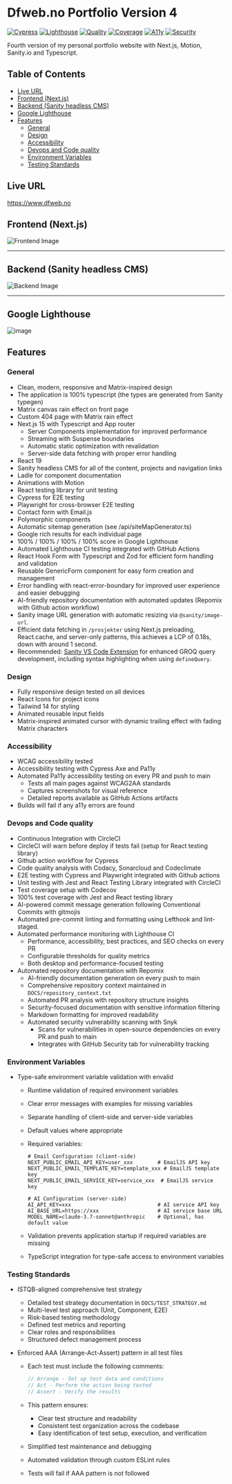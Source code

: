 # Dfweb.no Portfolio Version 4

[![Cypress](https://img.shields.io/github/actions/workflow/status/w3bdesign/dfweb-v4/cypress.yml?branch=main&style=flat-square&logo=cypress&label=Cypress)](https://github.com/w3bdesign/dfweb-v4/actions/workflows/cypress.yml)
[![Lighthouse](https://img.shields.io/github/actions/workflow/status/w3bdesign/dfweb-v4/lighthouse.yml?branch=main&style=flat-square&logo=lighthouse&label=Lighthouse)](https://github.com/w3bdesign/dfweb-v4/actions/workflows/lighthouse.yml)
[![Quality](https://img.shields.io/codacy/grade/3e803ad0f17146b78bbed9850eb1461f?style=flat-square&logo=codacy&label=Quality)](https://app.codacy.com/gh/w3bdesign/dfweb-v4/dashboard?utm_source=gh&utm_medium=referral&utm_content=&utm_campaign=Badge_grade) [
![Coverage](https://img.shields.io/codecov/c/github/w3bdesign/dfweb-v4?token=AHQW8WQ6U8&style=flat-square&logo=codecov&label=Coverage)](https://codecov.io/gh/w3bdesign/dfweb-v4)
[![A11y](https://img.shields.io/github/actions/workflow/status/w3bdesign/dfweb-v4/pa11y.yml?branch=main&style=flat-square&label=A11y)](https://github.com/w3bdesign/dfweb-v4/actions/workflows/pa11y.yml)
[![Security](https://img.shields.io/github/actions/workflow/status/w3bdesign/dfweb-v4/snyk-scan.yml?branch=main&style=flat-square&logo=snyk&label=Security)](https://github.com/w3bdesign/dfweb-v4/actions/workflows/snyk-scan.yml)

Fourth version of my personal portfolio website with Next.js, Motion,
Sanity.io and Typescript.

## Table of Contents

- [Live URL](#live-url)
- [Frontend (Next.js)](#frontend-nextjs)
- [Backend (Sanity headless CMS)](#backend-sanity-headless-cms)
- [Google Lighthouse](#google-lighthouse)
- [Features](#features)
  - [General](#general)
  - [Design](#design)
  - [Accessibility](#accessibility)
  - [Devops and Code quality](#devops-and-code-quality)
  - [Environment Variables](#environment-variables)
  - [Testing Standards](#testing-standards)

## Live URL

<https://www.dfweb.no>

## Frontend (Next.js)

![Frontend Image](public/images/frontend.png)

---

## Backend (Sanity headless CMS)

![Backend Image](https://github.com/user-attachments/assets/67099a89-0cda-458a-9fcd-ab09b016ace4)

---

## Google Lighthouse

![image](https://github.com/user-attachments/assets/418aa995-1913-4946-b6f8-5ca8eb9d07a5)

## Features

### General

- Clean, modern, responsive and Matrix-inspired design
- The application is 100% typescript (the types are generated from Sanity typegen)
- Matrix canvas rain effect on front page
- Custom 404 page with Matrix rain effect
- Next.js 15 with Typescript and App router
  - Server Components implementation for improved performance
  - Streaming with Suspense boundaries
  - Automatic static optimization with revalidation
  - Server-side data fetching with proper error handling
- React 19
- Sanity headless CMS for all of the content, projects and navigation links
- Ladle for component documentation
- Animations with Motion
- React testing library for unit testing
- Cypress for E2E testing
- Playwright for cross-browser E2E testing
- Contact form with Email.js
- Polymorphic components
- Automatic sitemap generation (see /api/siteMapGenerator.ts)
- Google rich results for each individual page
- 100% / 100% / 100% / 100% score in Google Lighthouse
- Automated Lighthouse CI testing integrated with GitHub Actions
- React Hook Form with Typescript and Zod for efficient form handling and validation
- Reusable GenericForm component for easy form creation and management
- Error handling with react-error-boundary for improved user experience and
  easier debugging
- AI-friendly repository documentation with automated updates (Repomix with
  Github action workflow)
- Sanity image URL generation with automatic resizing via `@sanity/image-url`.
- Efficient data fetching in `/prosjekter` using Next.js preloading,
  React.cache, and server-only patterns, this achieves a LCP of 0.18s, down with
  around 1 second.
- Recommended:
  [Sanity VS Code Extension](https://marketplace.visualstudio.com/items?itemName=sanity-io.vscode-sanity)
  for enhanced GROQ query development, including syntax highlighting when using
  `defineQuery`.

### Design

- Fully responsive design tested on all devices
- React Icons for project icons
- Tailwind 14 for styling
- Animated reusable input fields
- Matrix-inspired animated cursor with dynamic trailing effect with fading
  Matrix characters

### Accessibility

- WCAG accessibility tested
- Accessibility testing with Cypress Axe and Pa11y
- Automated Pa11y accessibility testing on every PR and push to main
  - Tests all main pages against WCAG2AA standards
  - Captures screenshots for visual reference
  - Detailed reports available as GitHub Actions artifacts
- Builds will fail if any a11y errors are found

### Devops and Code quality

- Continuous Integration with CircleCI
- CircleCI will warn before deploy if tests fail (setup for React testing library)
- Github action workflow for Cypress
- Code quality analysis with Codacy, Sonarcloud and Codeclimate
- E2E testing with Cypress and Playwright integrated with Github actions
- Unit testing with Jest and React Testing Library integrated with CircleCI
- Test coverage setup with Codecov
- 100% test coverage with Jest and React testing library
- AI-powered commit message generation following Conventional Commits with
  gitmojis
- Automated pre-commit linting and formatting using Lefthook and lint-staged.
- Automated performance monitoring with Lighthouse CI
  - Performance, accessibility, best practices, and SEO checks on every PR
  - Configurable thresholds for quality metrics
  - Both desktop and performance-focused testing
- Automated repository documentation with Repomix
  - AI-friendly documentation generation on every push to main
  - Comprehensive repository context maintained in `DOCS/repository_context.txt`
  - Automated PR analysis with repository structure insights
  - Security-focused documentation with sensitive information filtering
  - Markdown formatting for improved readability
  - Automated security vulnerability scanning with Snyk
    - Scans for vulnerabilities in open-source dependencies on every PR and push to main
    - Integrates with GitHub Security tab for vulnerability tracking

### Environment Variables

- Type-safe environment variable validation with envalid

  - Runtime validation of required environment variables
  - Clear error messages with examples for missing variables
  - Separate handling of client-side and server-side variables
  - Default values where appropriate
  - Required variables:

    ```env
    # Email Configuration (client-side)
    NEXT_PUBLIC_EMAIL_API_KEY=user_xxx        # EmailJS API key
    NEXT_PUBLIC_EMAIL_TEMPLATE_KEY=template_xxx # EmailJS template key
    NEXT_PUBLIC_EMAIL_SERVICE_KEY=service_xxx  # EmailJS service key

    # AI Configuration (server-side)
    AI_API_KEY=xxx                            # AI service API key
    AI_BASE_URL=https://xxx                   # AI service base URL
    MODEL_NAME=claude-3.7-sonnet@anthropic    # Optional, has default value
    ```

  - Validation prevents application startup if required variables are missing
  - TypeScript integration for type-safe access to environment variables

### Testing Standards

- ISTQB-aligned comprehensive test strategy

  - Detailed test strategy documentation in `DOCS/TEST_STRATEGY.md`
  - Multi-level test approach (Unit, Component, E2E)
  - Risk-based testing methodology
  - Defined test metrics and reporting
  - Clear roles and responsibilities
  - Structured defect management process

- Enforced AAA (Arrange-Act-Assert) pattern in all test files

  - Each test must include the following comments:

    ```typescript
    // Arrange - Set up test data and conditions
    // Act - Perform the action being tested
    // Assert - Verify the results
    ```

  - This pattern ensures:
    - Clear test structure and readability
    - Consistent test organization across the codebase
    - Easy identification of test setup, execution, and verification
  - Simplified test maintenance and debugging
  - Automated validation through custom ESLint rules
  - Tests will fail if AAA pattern is not followed
